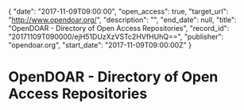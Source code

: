 {
  "date": "2017-11-09T09:00:00", 
  "open_access": true, 
  "target_url": "http://www.opendoar.org/", 
  "description": "", 
  "end_date": null, 
  "title": "OpenDOAR - Directory of Open Access Repositories", 
  "record_id": "20171109T090000/ejH51DUzXzVSTc2HVfHUhQ==", 
  "publisher": "opendoar.org", 
  "start_date": "2017-11-09T09:00:00Z"
}

# OpenDOAR - Directory of Open Access Repositories

